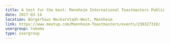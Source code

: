 ```yaml
---
title: A test for the best: Mannheim International Toastmasters Public Speaking Contest
date: 2017-03-14
location: Bürgerhaus Neckarstadt-West, Mannheim
link: https://www.meetup.com/Mannheim-Toastmasters/events/238327310/
usergroup: tomama
type: usergroup
---
```

